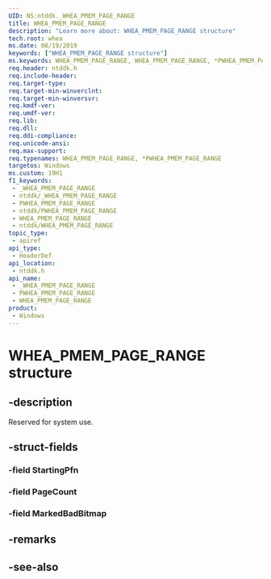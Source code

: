 ```yaml
---
UID: NS:ntddk._WHEA_PMEM_PAGE_RANGE
title: WHEA_PMEM_PAGE_RANGE
description: "Learn more about: WHEA_PMEM_PAGE_RANGE structure"
tech.root: whea
ms.date: 08/19/2019
keywords: ["WHEA_PMEM_PAGE_RANGE structure"]
ms.keywords: WHEA_PMEM_PAGE_RANGE, WHEA_PMEM_PAGE_RANGE, *PWHEA_PMEM_PAGE_RANGE,
req.header: ntddk.h
req.include-header: 
req.target-type: 
req.target-min-winverclnt: 
req.target-min-winversvr: 
req.kmdf-ver: 
req.umdf-ver: 
req.lib: 
req.dll: 
req.ddi-compliance: 
req.unicode-ansi: 
req.max-support: 
req.typenames: WHEA_PMEM_PAGE_RANGE, *PWHEA_PMEM_PAGE_RANGE
targetos: Windows
ms.custom: 19H1
f1_keywords:
 - _WHEA_PMEM_PAGE_RANGE
 - ntddk/_WHEA_PMEM_PAGE_RANGE
 - PWHEA_PMEM_PAGE_RANGE
 - ntddk/PWHEA_PMEM_PAGE_RANGE
 - WHEA_PMEM_PAGE_RANGE
 - ntddk/WHEA_PMEM_PAGE_RANGE
topic_type:
 - apiref
api_type:
 - HeaderDef
api_location:
 - ntddk.h
api_name:
 - _WHEA_PMEM_PAGE_RANGE
 - PWHEA_PMEM_PAGE_RANGE
 - WHEA_PMEM_PAGE_RANGE
product:
 - Windows
---
```


# WHEA_PMEM_PAGE_RANGE structure


## -description

Reserved for system use.

## -struct-fields

### -field StartingPfn

### -field PageCount

### -field MarkedBadBitmap

## -remarks

## -see-also

